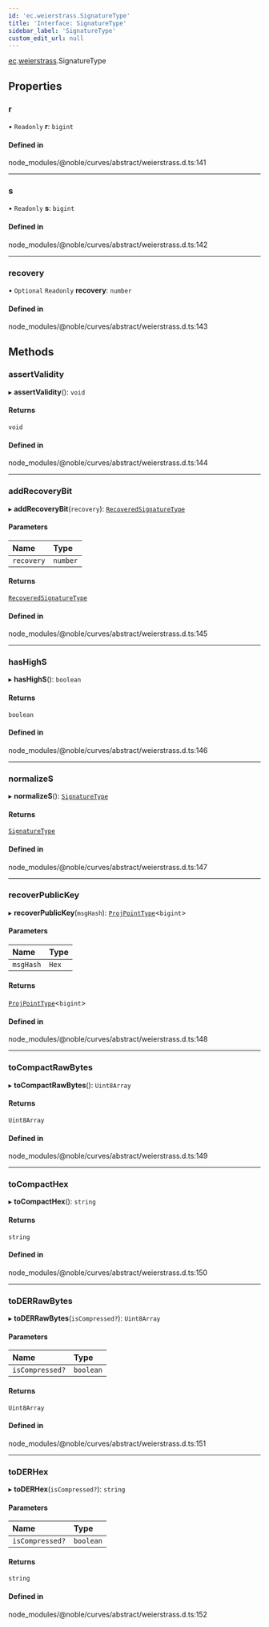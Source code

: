 ```yaml
---
id: 'ec.weierstrass.SignatureType'
title: 'Interface: SignatureType'
sidebar_label: 'SignatureType'
custom_edit_url: null
---
```


[ec](../namespaces/ec.md).[weierstrass](../namespaces/ec.weierstrass.md).SignatureType

## Properties

### r

• `Readonly` **r**: `bigint`

#### Defined in

node_modules/@noble/curves/abstract/weierstrass.d.ts:141

---

### s

• `Readonly` **s**: `bigint`

#### Defined in

node_modules/@noble/curves/abstract/weierstrass.d.ts:142

---

### recovery

• `Optional` `Readonly` **recovery**: `number`

#### Defined in

node_modules/@noble/curves/abstract/weierstrass.d.ts:143

## Methods

### assertValidity

▸ **assertValidity**(): `void`

#### Returns

`void`

#### Defined in

node_modules/@noble/curves/abstract/weierstrass.d.ts:144

---

### addRecoveryBit

▸ **addRecoveryBit**(`recovery`): [`RecoveredSignatureType`](../namespaces/ec.weierstrass.md#recoveredsignaturetype)

#### Parameters

| Name       | Type     |
| :--------- | :------- |
| `recovery` | `number` |

#### Returns

[`RecoveredSignatureType`](../namespaces/ec.weierstrass.md#recoveredsignaturetype)

#### Defined in

node_modules/@noble/curves/abstract/weierstrass.d.ts:145

---

### hasHighS

▸ **hasHighS**(): `boolean`

#### Returns

`boolean`

#### Defined in

node_modules/@noble/curves/abstract/weierstrass.d.ts:146

---

### normalizeS

▸ **normalizeS**(): [`SignatureType`](ec.weierstrass.SignatureType.md)

#### Returns

[`SignatureType`](ec.weierstrass.SignatureType.md)

#### Defined in

node_modules/@noble/curves/abstract/weierstrass.d.ts:147

---

### recoverPublicKey

▸ **recoverPublicKey**(`msgHash`): [`ProjPointType`](ec.weierstrass.ProjPointType.md)\<`bigint`\>

#### Parameters

| Name      | Type  |
| :-------- | :---- |
| `msgHash` | `Hex` |

#### Returns

[`ProjPointType`](ec.weierstrass.ProjPointType.md)\<`bigint`\>

#### Defined in

node_modules/@noble/curves/abstract/weierstrass.d.ts:148

---

### toCompactRawBytes

▸ **toCompactRawBytes**(): `Uint8Array`

#### Returns

`Uint8Array`

#### Defined in

node_modules/@noble/curves/abstract/weierstrass.d.ts:149

---

### toCompactHex

▸ **toCompactHex**(): `string`

#### Returns

`string`

#### Defined in

node_modules/@noble/curves/abstract/weierstrass.d.ts:150

---

### toDERRawBytes

▸ **toDERRawBytes**(`isCompressed?`): `Uint8Array`

#### Parameters

| Name            | Type      |
| :-------------- | :-------- |
| `isCompressed?` | `boolean` |

#### Returns

`Uint8Array`

#### Defined in

node_modules/@noble/curves/abstract/weierstrass.d.ts:151

---

### toDERHex

▸ **toDERHex**(`isCompressed?`): `string`

#### Parameters

| Name            | Type      |
| :-------------- | :-------- |
| `isCompressed?` | `boolean` |

#### Returns

`string`

#### Defined in

node_modules/@noble/curves/abstract/weierstrass.d.ts:152

